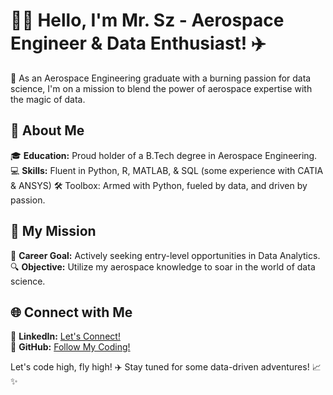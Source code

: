 # 👨‍🔧 **Hello, I'm Mr. Sz - Aerospace Engineer & Data Enthusiast!** ✈️

🌌 As an Aerospace Engineering graduate with a burning passion for data science, I'm on a mission to blend the power of aerospace expertise with the magic of data.

## 🚀 **About Me**

🎓 **Education:** Proud holder of a B.Tech degree in Aerospace Engineering.  
💻 **Skills:** Fluent in Python, R, MATLAB, & SQL (some experience with CATIA & ANSYS) 
🛠️ Toolbox: Armed with Python, fueled by data, and driven by passion.

## 🌟 **My Mission**

🚀 **Career Goal:** Actively seeking entry-level opportunities in Data Analytics.  
🔍 **Objective:** Utilize my aerospace knowledge to soar in the world of data science.

## 🌐 **Connect with Me**

🔗 **LinkedIn:** [Let's Connect!](https://www.linkedin.com/in/shahroz-ahmad-khan/)  
💼 **GitHub:** [Follow My Coding!](https://github.com/Mr-Sz)

Let's code high, fly high! ✈️ Stay tuned for some data-driven adventures! 📈✨
